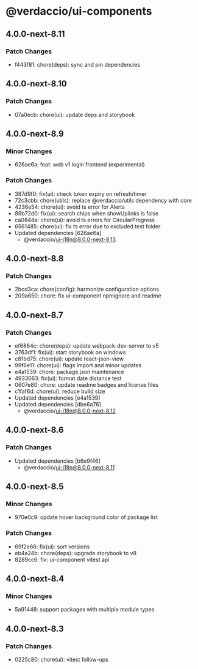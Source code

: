 # @verdaccio/ui-components

## 4.0.0-next-8.11

### Patch Changes

- f443f81: chore(deps): sync and pin dependencies

## 4.0.0-next-8.10

### Patch Changes

- 07a0ecb: chore(ui): update deps and storybook

## 4.0.0-next-8.9

### Minor Changes

- 626ae6a: feat: web v1 login frontend (experimental)

### Patch Changes

- 387d9f0: fix(ui): check token expiry on refresh/timer
- 72c3cbb: chore(utils): replace @verdaccio/utils dependency with core
- 4236e54: chore(ui): avoid ts error for Alerts
- 89b72d0: fix(ui): search chips when showUplinks is false
- ca0844a: chore(ui): avoid ts errors for CircularProgress
- 6561485: chore(ui): fix ts error due to excluded test folder
- Updated dependencies [626ae6a]
  - @verdaccio/ui-i18n@8.0.0-next-8.13

## 4.0.0-next-8.8

### Patch Changes

- 2bcd3ca: chore(config): harmonize configuration options
- 209a650: chore: fix ui-component npmignore and readme

## 4.0.0-next-8.7

### Patch Changes

- ef6864c: chore(deps): update webpack-dev-server to v5
- 3763df1: fix(ui): start storybook on windows
- c81bd75: chore(ui): update react-json-view
- 99f6e11: chore(ui): flags import and minor updates
- e4a1539: chore: package.json maintenance
- 4933663: fix(ui): format date distance test
- 0607e80: chore: update readme badges and license files
- c1faf6d: chore(ui): reduce build size
- Updated dependencies [e4a1539]
- Updated dependencies [dbe6a76]
  - @verdaccio/ui-i18n@8.0.0-next-8.12

## 4.0.0-next-8.6

### Patch Changes

- Updated dependencies [b6e9f46]
  - @verdaccio/ui-i18n@8.0.0-next-8.11

## 4.0.0-next-8.5

### Minor Changes

- 970e0c9: update hover background color of package list

### Patch Changes

- 69f2e66: fix(ui): sort versions
- eb4a24b: chore(deps): upgrade storybook to v8
- 8289cc6: fix: ui-component vitest api

## 4.0.0-next-8.4

### Minor Changes

- 5a91448: support packages with multiple module types

## 4.0.0-next-8.3

### Patch Changes

- 0225c80: chore(ui): vitest follow-ups
